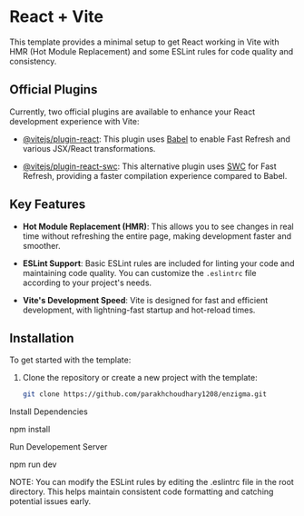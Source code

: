 # React + Vite

This template provides a minimal setup to get React working in Vite with HMR (Hot Module Replacement) and some ESLint rules for code quality and consistency.

## Official Plugins

Currently, two official plugins are available to enhance your React development experience with Vite:

- [@vitejs/plugin-react](https://github.com/vitejs/vite-plugin-react/blob/main/packages/plugin-react/README.md): This plugin uses [Babel](https://babeljs.io/) to enable Fast Refresh and various JSX/React transformations.
  
- [@vitejs/plugin-react-swc](https://github.com/vitejs/vite-plugin-react-swc): This alternative plugin uses [SWC](https://swc.rs/) for Fast Refresh, providing a faster compilation experience compared to Babel.

## Key Features

- **Hot Module Replacement (HMR)**: This allows you to see changes in real time without refreshing the entire page, making development faster and smoother.
  
- **ESLint Support**: Basic ESLint rules are included for linting your code and maintaining code quality. You can customize the `.eslintrc` file according to your project's needs.

- **Vite's Development Speed**: Vite is designed for fast and efficient development, with lightning-fast startup and hot-reload times.

## Installation

To get started with the template:

1. Clone the repository or create a new project with the template:
   
   ```bash
   git clone https://github.com/parakhchoudhary1208/enzigma.git

Install Dependencies

   npm install

Run Developement Server

npm run dev


NOTE: You can modify the ESLint rules by editing the .eslintrc file in the root directory. This helps maintain consistent code formatting and catching potential issues early.